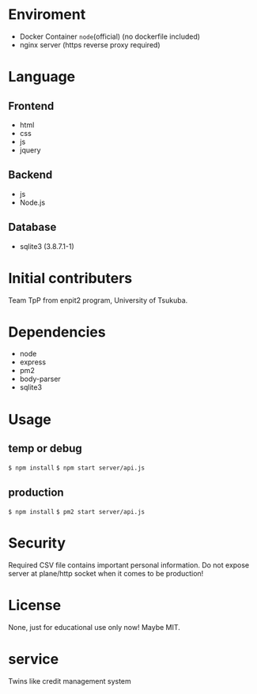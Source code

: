 # Enviroment
* Docker Container `node`(official)
(no dockerfile included)
* nginx server
(https reverse proxy required)

# Language
## Frontend
* html
* css
* js
* jquery
## Backend
* js
* Node.js
## Database
* sqlite3 (3.8.7.1-1)

# Initial contributers
Team TpP from enpit2 program, University of Tsukuba.

# Dependencies
* node
* express
* pm2
* body-parser
* sqlite3

# Usage
## temp or debug
`$ npm install`
`$ npm start server/api.js`
## production
`$ npm install`
`$ pm2 start server/api.js`

# Security
Required CSV file contains important personal information.
Do not expose server at plane/http socket when it comes to be production!

# License
None, just for educational use only now!
Maybe MIT.

# service
Twins like credit management system

